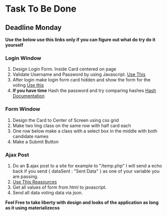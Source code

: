 # Task To Be Done
## Deadline Monday
**Use the below use this links only if you can figure out what do try do it yourself**
### Login Window 
1. Design Login Form. Inside Card centered on page
2. Validate Username and Password by using Javascript. [Use This](https://www.w3schools.com/jsref/met_document_getelementbyid.asp)
3. After login make login form card hidden and show the form for the voting [Use this](https://stackoverflow.com/questions/2420135/hide-html-element-by-id)
4. **If you have time** Hash the password and try comparing hashes [Hash Documentation](https://github.com/emn178/js-sha256)

### Form Window 
1. Design the Card to Center of Screen using css grid
2. Make two Img class on the same row with half card each
3. One row below make a class with a select box in the middle with both candidate names
4. Make a Submit Button

### Ajax Post
1. Do an $.ajax post to a site for example to "/temp.php" I will send a echo back if you send { dataSent : "Sent Data" } as one of your variable you are passing.
2. [Use This Reasources](https://stackoverflow.com/questions/10214723/jquery-ajax-post-data-in-a-java-servlet)
3. Get all values of form from html to javascript.
4. Send all data voting data via json.

**Feel Free to take liberty with design and looks of the application as long as it using materializecss**

